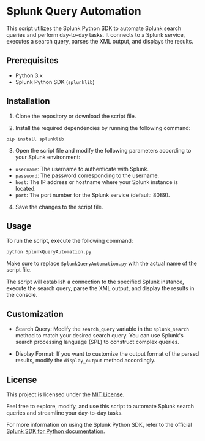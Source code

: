 # Splunk Query Automation

This script utilizes the Splunk Python SDK to automate Splunk search queries and perform day-to-day tasks. It connects to a Splunk service, executes a search query, parses the XML output, and displays the results.

## Prerequisites

- Python 3.x
- Splunk Python SDK (`splunklib`)

## Installation

1. Clone the repository or download the script file.

2. Install the required dependencies by running the following command:

`pip install splunklib`

3. Open the script file and modify the following parameters according to your Splunk environment:

- `username`: The username to authenticate with Splunk.
- `password`: The password corresponding to the username.
- `host`: The IP address or hostname where your Splunk instance is located.
- `port`: The port number for the Splunk service (default: 8089).

4. Save the changes to the script file.

## Usage

To run the script, execute the following command:

`python SplunkQueryAutomation.py`

Make sure to replace `SplunkQueryAutomation.py` with the actual name of the script file.

The script will establish a connection to the specified Splunk instance, execute the search query, parse the XML output, and display the results in the console.

## Customization

- Search Query: Modify the `search_query` variable in the `splunk_search` method to match your desired search query. You can use Splunk's search processing language (SPL) to construct complex queries.

- Display Format: If you want to customize the output format of the parsed results, modify the `display_output` method accordingly.

## License

This project is licensed under the [MIT License](LICENSE).

Feel free to explore, modify, and use this script to automate Splunk search queries and streamline your day-to-day tasks.

For more information on using the Splunk Python SDK, refer to the official [Splunk SDK for Python documentation](https://docs.splunk.com/DocumentationStatic/PythonSDK/1.6.14/index.html).
